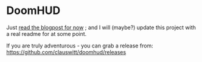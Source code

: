 # DoomHUD

Just [read the blogpost for now](https://blog.clauswitt.com/doomhud-an-adventure-in-agentic-coding/) ; and I will (maybe?) update this project with a real readme for at some point. 

If you are truly adventurous - you can grab a release from: https://github.com/clauswitt/doomhud/releases


